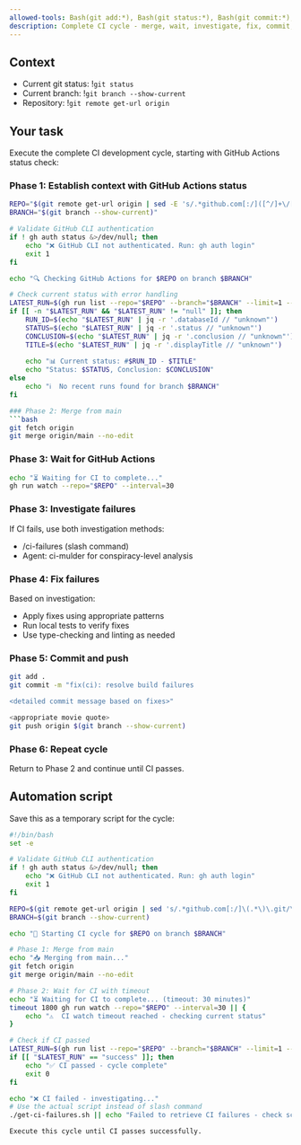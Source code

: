 ```yaml
---
allowed-tools: Bash(git add:*), Bash(git status:*), Bash(git commit:*), Bash(*), Task(*)
description: Complete CI cycle - merge, wait, investigate, fix, commit, push
---
```


## Context

- Current git status: !`git status`
- Current branch: !`git branch --show-current`
- Repository: !`git remote get-url origin`

## Your task

Execute the complete CI development cycle, starting with GitHub Actions status check:

### Phase 1: Establish context with GitHub Actions status
```bash
REPO="$(git remote get-url origin | sed -E 's/.*github.com[:/]([^/]+\/[^/]+)(\.git)?$/\1/')"
BRANCH="$(git branch --show-current)"

# Validate GitHub CLI authentication
if ! gh auth status &>/dev/null; then
    echo "❌ GitHub CLI not authenticated. Run: gh auth login"
    exit 1
fi

echo "🔍 Checking GitHub Actions for $REPO on branch $BRANCH"

# Check current status with error handling
LATEST_RUN=$(gh run list --repo="$REPO" --branch="$BRANCH" --limit=1 --json=databaseId,status,conclusion,displayTitle --jq '.[0] // empty')
if [[ -n "$LATEST_RUN" && "$LATEST_RUN" != "null" ]]; then
    RUN_ID=$(echo "$LATEST_RUN" | jq -r '.databaseId // "unknown"')
    STATUS=$(echo "$LATEST_RUN" | jq -r '.status // "unknown"')
    CONCLUSION=$(echo "$LATEST_RUN" | jq -r '.conclusion // "unknown"')
    TITLE=$(echo "$LATEST_RUN" | jq -r '.displayTitle // "unknown"')
    
    echo "📊 Current status: #$RUN_ID - $TITLE"
    echo "Status: $STATUS, Conclusion: $CONCLUSION"
else
    echo "ℹ️  No recent runs found for branch $BRANCH"
fi

### Phase 2: Merge from main
```bash
git fetch origin
git merge origin/main --no-edit
```

### Phase 3: Wait for GitHub Actions
```bash
echo "⏳ Waiting for CI to complete..."
gh run watch --repo="$REPO" --interval=30
```

### Phase 3: Investigate failures
If CI fails, use both investigation methods:
- /ci-failures (slash command)
- Agent: ci-mulder for conspiracy-level analysis

### Phase 4: Fix failures
Based on investigation:
- Apply fixes using appropriate patterns
- Run local tests to verify fixes
- Use type-checking and linting as needed

### Phase 5: Commit and push
```bash
git add .
git commit -m "fix(ci): resolve build failures

<detailed commit message based on fixes>"

<appropriate movie quote>
git push origin $(git branch --show-current)
```

### Phase 6: Repeat cycle
Return to Phase 2 and continue until CI passes.

## Automation script
Save this as a temporary script for the cycle:

```bash
#!/bin/bash
set -e

# Validate GitHub CLI authentication
if ! gh auth status &>/dev/null; then
    echo "❌ GitHub CLI not authenticated. Run: gh auth login"
    exit 1
fi

REPO=$(git remote get-url origin | sed 's/.*github.com[:/]\(.*\)\.git/\1/')
BRANCH=$(git branch --show-current)

echo "🔄 Starting CI cycle for $REPO on branch $BRANCH"

# Phase 1: Merge from main
echo "📥 Merging from main..."
git fetch origin
git merge origin/main --no-edit

# Phase 2: Wait for CI with timeout
echo "⏳ Waiting for CI to complete... (timeout: 30 minutes)"
timeout 1800 gh run watch --repo="$REPO" --interval=30 || {
    echo "⚠️  CI watch timeout reached - checking current status"
}

# Check if CI passed
LATEST_RUN=$(gh run list --repo="$REPO" --branch="$BRANCH" --limit=1 --json=conclusion --jq '.[0].conclusion // "unknown"')
if [[ "$LATEST_RUN" == "success" ]]; then
    echo "✅ CI passed - cycle complete"
    exit 0
fi

echo "❌ CI failed - investigating..."
# Use the actual script instead of slash command
./get-ci-failures.sh || echo "Failed to retrieve CI failures - check script permissions"

Execute this cycle until CI passes successfully.